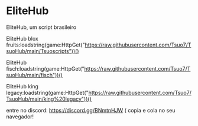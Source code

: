 # EliteHub
EliteHub, um script brasileiro

EliteHub blox fruits:loadstring(game:HttpGet("https://raw.githubusercontent.com/Tsuo7/TsuoHub/main/Tsuoscripts"))()

EliteHub fisch:loadstring(game:HttpGet("https://raw.githubusercontent.com/Tsuo7/TsuoHub/main/fisch"))()

EliteHub king legacy:loadstring(game:HttpGet("https://raw.githubusercontent.com/Tsuo7/TsuoHub/main/king%20legacy"))()

entre no discord: https://discord.gg/BNmtnHJW ( copia e cola no seu navegador!
